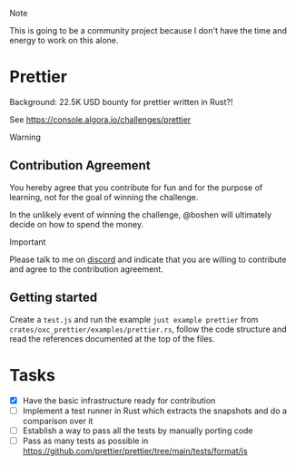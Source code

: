 > [!NOTE]
> This is going to be a community project because I don't have the time and energy to work on this alone.

# Prettier

Background: 22.5K USD bounty for prettier written in Rust?!

See https://console.algora.io/challenges/prettier

> [!WARNING]
> ## Contribution Agreement
>
> You hereby agree that you contribute for fun and for the purpose of learning, not for the goal of winning the challenge.
>
> In the unlikely event of winning the challenge, @boshen will ultimately decide on how to spend the money.
>

> [!IMPORTANT]
Please talk to me on [discord](https://discord.com/invite/9uXCAwqQZW) and indicate that you are willing to contribute and agree to the contribution agreement.

## Getting started

Create a `test.js` and run the example `just example prettier` from `crates/oxc_prettier/examples/prettier.rs`, follow the code structure and read the references documented at the top of the files.

# Tasks

- [x] Have the basic infrastructure ready for contribution
- [ ] Implement a test runner in Rust which extracts the snapshots and do a comparison over it
- [ ] Establish a way to pass all the tests by manually porting code
- [ ] Pass as many tests as possible in https://github.com/prettier/prettier/tree/main/tests/format/js
